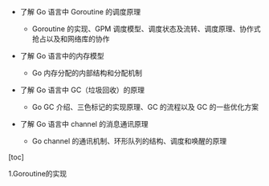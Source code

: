 - 了解 Go 语言中 Goroutine 的调度原理

    - Goroutine 的实现、GPM 调度模型、调度状态及流转、调度原理、协作式抢占以及和网络库的协作

- 了解 Go 语言中的内存模型

    - Go 内存分配的内部结构和分配机制

- 了解 Go 语言中 GC（垃圾回收）的原理

    - Go GC 介绍、三色标记的实现原理、GC 的流程以及 GC 的一些优化方案

- 了解 Go 语言中 channel 的消息通讯原理

    - Go channel 的通讯机制、环形队列的结构、调度和唤醒的原理

[toc]

1.Goroutine的实现

